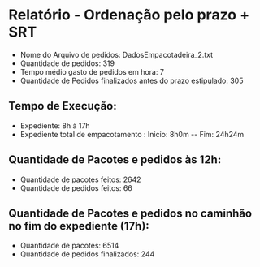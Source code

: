 # Relatório - Ordenação pelo prazo + SRT
 - Nome do Arquivo de pedidos: DadosEmpacotadeira_2.txt
 - Quantidade de pedidos: 319
 - Tempo médio gasto de pedidos em hora: 7
 - Quantidade de Pedidos finalizados antes do prazo estipulado: 305
## Tempo de Execução:
 - Expediente: 8h à 17h
 - Expediente total de empacotamento : Inicio: 8h0m -- Fim: 24h24m
## Quantidade de Pacotes e pedidos às 12h:
 - Quantidade de pacotes feitos: 2642
 - Quantidade de pedidos feitos: 66
## Quantidade de Pacotes e pedidos no caminhão no fim do expediente (17h):
 - Quantidade de pacotes: 6514
 - Quantidade de pedidos finalizados: 244
